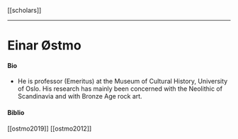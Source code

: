 [[scholars]]
***
# Einar Østmo
#### Bio
- He is professor (Emeritus) at the Museum of Cultural History, University of Oslo. His research has mainly been concerned with the Neolithic of Scandinavia and with Bronze Age rock art.
#### Biblio
[[ostmo2019]]
[[ostmo2012]]
